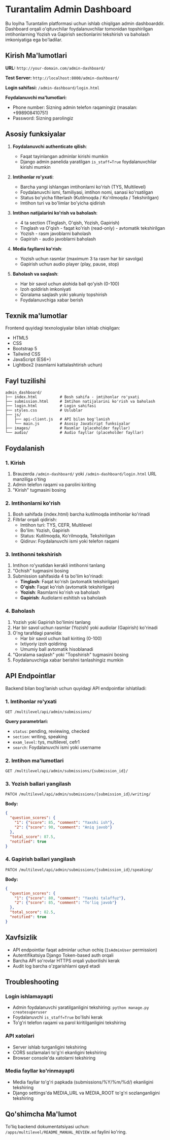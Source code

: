 # Turantalim Admin Dashboard

Bu loyiha Turantalim platformasi uchun ishlab chiqilgan admin dashboarddir. Dashboard orqali o'qituvchilar foydalanuvchilar tomonidan topshirilgan imtihonlarning Yozish va Gapirish sectionlarini tekshirish va baholash imkoniyatiga ega bo'ladilar.

## Kirish Ma'lumotlari

**URL:** `http://your-domain.com/admin-dashboard/`

**Test Server:** `http://localhost:8000/admin-dashboard/`

**Login sahifasi:** `/admin-dashboard/login.html`

**Foydalanuvchi ma'lumotlari:**
- Phone number: Sizning admin telefon raqamingiz (masalan: +998908410751)
- Password: Sizning parolingiz

## Asosiy funksiyalar

1. **Foydalanuvchi authenticate qilish**:
   - Faqat tayinlangan adminlar kirishi mumkin
   - Django admin panelida yaratilgan `is_staff=True` foydalanuvchilar kirishi mumkin

2. **Imtihonlar ro'yxati**:
   - Barcha yangi ishlangan imtihonlarni ko'rish (TYS, Multilevel)
   - Foydalanuvchi ismi, familiyasi, imtihon nomi, sanasi ko'rsatilgan
   - Status bo'yicha filterlash (Kutilmoqda / Ko'rilmoqda / Tekshirilgan)
   - Imtihon turi va bo'limlar bo'yicha qidirish

3. **Imtihon natijalarini ko'rish va baholash**:
   - 4 ta section (Tinglash, O'qish, Yozish, Gapirish)
   - Tinglash va O'qish - faqat ko'rish (read-only) - avtomatik tekshirilgan
   - Yozish - rasm javoblarni baholash
   - Gapirish - audio javoblarni baholash

4. **Media fayllarni ko'rish**:
   - Yozish uchun rasmlar (maximum 3 ta rasm har bir savolga)
   - Gapirish uchun audio player (play, pause, stop)

5. **Baholash va saqlash**:
   - Har bir savol uchun alohida ball qo'yish (0-100)
   - Izoh qoldirish imkoniyati
   - Qoralama saqlash yoki yakuniy topshirish
   - Foydalanuvchiga xabar berish

## Texnik ma'lumotlar

Frontend quyidagi texnologiyalar bilan ishlab chiqilgan:
- HTML5
- CSS
- Bootstrap 5
- Tailwind CSS
- JavaScript (ES6+)
- Lightbox2 (rasmlarni kattalashtirish uchun)

## Fayl tuzilishi

```
admin_dashboard/
├── index.html          # Bosh sahifa - imtihonlar ro'yxati
├── submission.html     # Imtihon natijalarini ko'rish va baholash
├── login.html          # Login sahifasi
├── styles.css          # Uslublar
├── js/
│   ├── api-client.js   # API bilan bog'lanish
│   └── main.js         # Asosiy JavaScript funksiyalar
├── images/             # Rasmlar (placeholder fayllar)
└── audio/              # Audio fayllar (placeholder fayllar)
```

## Foydalanish

### 1. Kirish

1. Brauzerda `/admin-dashboard/` yoki `/admin-dashboard/login.html` URL manziliga o'ting
2. Admin telefon raqami va parolini kiriting
3. "Kirish" tugmasini bosing

### 2. Imtihonlarni ko'rish

1. Bosh sahifada (index.html) barcha kutilmoqda imtihonlar ko'rinadi
2. Filtrlar orqali qidirish:
   - Imtihon turi: TYS, CEFR, Multilevel
   - Bo'lim: Yozish, Gapirish
   - Status: Kutilmoqda, Ko'rilmoqda, Tekshirilgan
   - Qidiruv: Foydalanuvchi ismi yoki telefon raqami

### 3. Imtihonni tekshirish

1. Imtihon ro'yxatidan kerakli imtihonni tanlang
2. "Ochish" tugmasini bosing
3. Submission sahifasida 4 ta bo'lim ko'rinadi:
   - **Tinglash**: Faqat ko'rish (avtomatik tekshirilgan)
   - **O'qish**: Faqat ko'rish (avtomatik tekshirilgan)
   - **Yozish**: Rasmlarni ko'rish va baholash
   - **Gapirish**: Audiolarni eshitish va baholash

### 4. Baholash

1. Yozish yoki Gapirish bo'limini tanlang
2. Har bir savol uchun rasmlar (Yozish) yoki audiolar (Gapirish) ko'rinadi
3. O'ng tarafdagi panelda:
   - Har bir savol uchun ball kiriting (0-100)
   - Ixtiyoriy izoh qoldiring
   - Umumiy ball avtomatik hisoblanadi
4. "Qoralama saqlash" yoki "Topshirish" tugmasini bosing
5. Foydalanuvchiga xabar berishni tanlashingiz mumkin

## API Endpointlar

Backend bilan bog'lanish uchun quyidagi API endpointlar ishlatiladi:

### 1. Imtihonlar ro'yxati
```
GET /multilevel/api/admin/submissions/
```
**Query parametrlari:**
- `status`: pending, reviewing, checked
- `section`: writing, speaking
- `exam_level`: tys, multilevel, cefr1
- `search`: Foydalanuvchi ismi yoki username

### 2. Imtihon ma'lumotlari
```
GET /multilevel/api/admin/submissions/{submission_id}/
```

### 3. Yozish ballari yangilash
```
PATCH /multilevel/api/admin/submissions/{submission_id}/writing/
```
**Body:**
```json
{
  "question_scores": {
    "1": {"score": 85, "comment": "Yaxshi ish"},
    "2": {"score": 90, "comment": "Aniq javob"}
  },
  "total_score": 87.5,
  "notified": true
}
```

### 4. Gapirish ballari yangilash
```
PATCH /multilevel/api/admin/submissions/{submission_id}/speaking/
```
**Body:**
```json
{
  "question_scores": {
    "1": {"score": 80, "comment": "Yaxshi talaffuz"},
    "2": {"score": 85, "comment": "To'liq javob"}
  },
  "total_score": 82.5,
  "notified": true
}
```

## Xavfsizlik

- API endpointlar faqat adminlar uchun ochiq (`IsAdminUser` permission)
- Autentifikatsiya Django Token-based auth orqali
- Barcha API so'rovlar HTTPS orqali yuborilishi kerak
- Audit log barcha o'zgarishlarni qayd etadi

## Troubleshooting

### Login ishlamayapti
- Admin foydalanuvchi yaratilganligini tekshiring: `python manage.py createsuperuser`
- Foydalanuvchi `is_staff=True` bo'lishi kerak
- To'g'ri telefon raqami va parol kiritilganligini tekshiring

### API xatolari
- Server ishlab turganligini tekshiring
- CORS sozlamalari to'g'ri ekanligini tekshiring
- Browser console'da xatolarni tekshiring

### Media fayllar ko'rinmayapti
- Media fayllar to'g'ri papkada (submissions/%Y/%m/%d/) ekanligini tekshiring
- Django settings'da MEDIA_URL va MEDIA_ROOT to'g'ri sozlanganligini tekshiring

## Qo'shimcha Ma'lumot

To'liq backend dokumentatsiyasi uchun: `/apps/multilevel/README_MANUAL_REVIEW.md` faylini ko'ring.